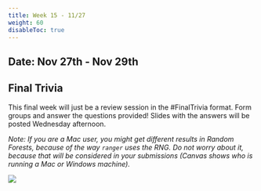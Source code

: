 ```yaml
---
title: Week 15 - 11/27
weight: 60
disableToc: true
---
```


## Date: Nov 27th - Nov 29th

## Final Trivia

This final week will just be a review session in the #FinalTrivia format. Form groups and answer the questions provided! Slides with the answers will be posted Wednesday afternoon.

*Note: If you are a Mac user, you might get different results in Random Forests, because of the way `ranger` uses the RNG. Do not worry about it, because that will be considered in your submissions (Canvas shows who is running a Mac or Windows machine).*


![](https://media.giphy.com/media/2u9rIEBoKMCpU6gNHY/giphy.gif)



